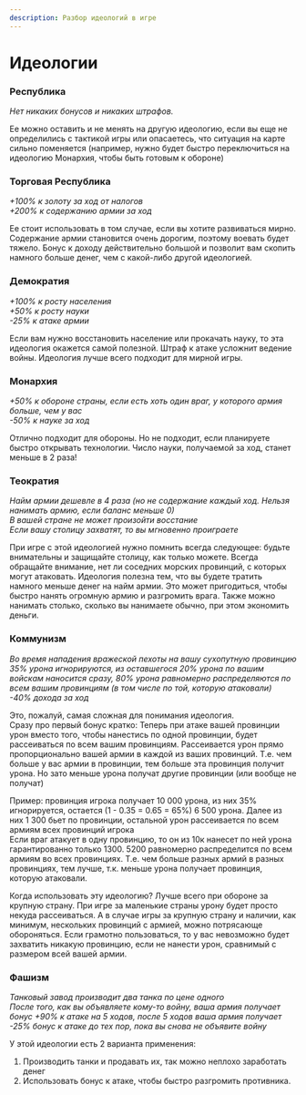 ```yaml
---
description: Разбор идеологий в игре
---
```


# Идеологии

### Республика

_Нет никаких бонусов и никаких штрафов._  
  
Ее можно оставить и не менять на другую идеологию, если вы еще не определились с тактикой игры или опасаетесь, что ситуация на карте сильно поменяется \(например, нужно будет быстро переключиться на идеологию Монархия, чтобы быть готовым к обороне\)

### Торговая Республика

_+100% к золоту за ход от налогов  
+200% к содержанию армии за ход_  
  
Ее стоит использовать в том случае, если вы хотите развиваться мирно. Содержание армии становится очень дорогим, поэтому воевать будет тяжело. Бонус к доходу действительно большой и позволит вам скопить намного больше денег, чем с какой-либо другой идеологией.

### Демократия

_+100% к росту населения  
+50% к росту науки  
-25% к атаке армии_  
  
Если вам нужно восстановить население или прокачать науку, то эта идеология окажется самой полезной. Штраф к атаке усложнит ведение войны. Идеология лучше всего подходит для мирной игры.

### Монархия

_+50% к обороне страны, если есть хоть один враг, у которого армия больше, чем у вас  
-50% к науке за ход_  
  
Отлично подходит для обороны. Но не подходит, если планируете быстро открывать технологии. Число науки, получаемой за ход, станет меньше в 2 раза!

### Теократия

_Найм армии дешевле в 4 раза \(но не содержание каждый ход. Нельзя нанимать армию, если баланс меньше 0\)  
В вашей стране не может произойти восстание  
Если вашу столицу захватят, то вы мгновенно проиграете_  
  
При игре с этой идеологией нужно помнить всегда следующее: будьте внимательны и защищайте столицу, как только можете. Всегда обращайте внимание, нет ли соседних морских провинций, с которых могут атаковать. Идеология полезна тем, что вы будете тратить намного меньше денег на найм армии. Это может пригодиться, чтобы быстро нанять огромную армию и разгромить врага. Также можно нанимать столько, сколько вы нанимаете обычно, при этом экономить деньги.

### Коммунизм

_Во время нападения вражеской пехоты на вашу сухопутную провинцию 35% урона игнорируются, из оставшегося 20% урона по вашим войскам наносится сразу, 80% урона равномерно распределяются по всем вашим провинциям \(в том числе по той, которую атаковали\)  
-40% дохода за ход_  
  
Это, пожалуй, самая сложная для понимания идеология.  
Сразу про первый бонус кратко: Теперь при атаке вашей провинции урон вместо того, чтобы нанестись по одной провинции, будет рассеиваться по всем вашим провинциям. Рассеивается урон прямо пропорционально вашей армии в каждой из ваших провинций. Т.е. чем больше у вас армии в провинции, тем больше эта провинция получит урона. Но зато меньше урона получат другие провинции \(или вообще не получат\)  
  
Пример: провинция игрока получает 10 000 урона, из них 35% игнорируется, остается \(1 - 0.35 = 0.65 = 65%\) 6 500 урона. Далее из них 1 300 бьет по провинции, остальной урон рассеивается по всем армиям всех провинций игрока  
Если враг атакует в одну провинцию, то он из 10к нанесет по ней урона гарантированно только 1300. 5200 равномерно распределится по всем армиям во всех провинциях. Т.е. чем больше разных армий в разных провинциях, тем лучше, т.к. меньше урона получает провинция, которую атаковали.  
  
Когда использовать эту идеологию? Лучше всего при обороне за крупную страну. При игре за маленькие страны урону будет просто некуда рассеиваться. А в случае игры за крупную страну и наличии, как минимум, нескольких провинций с армией, можно потрясающе обороняться. Если грамотно пользоваться, то у вас невозможно будет захватить никакую провинцию, если не нанести урон, сравнимый с размером всей вашей армии.

### Фашизм

_Танковый завод производит два танка по цене одного  
После того, как вы объявляете кому-то войну, ваша армия получает бонус +90% к атаке на 5 ходов, после 5 ходов ваша армия получает -25% бонус к атаке до тех пор, пока вы снова не объявите войну_  
  
У этой идеологии есть 2 варианта применения:  
1. Производить танки и продавать их, так можно неплохо заработать денег  
2. Использовать бонус к атаке, чтобы быстро разгромить противника.

